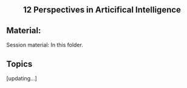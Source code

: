 <h2 align="center">12 Perspectives in Articifical Intelligence</h2>

## Material:

Session material: In this folder.


## Topics
[updating...]
